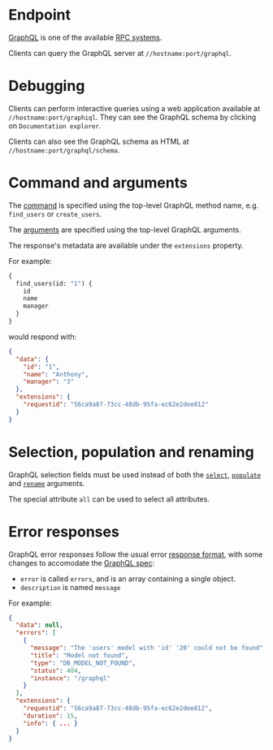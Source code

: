 # Endpoint

[GraphQL](http://graphql.org/) is one of the available [RPC systems](client/syntax/rpc.md).

Clients can query the GraphQL server at `//hostname:port/graphql`.

# Debugging

Clients can perform interactive queries using a web application available at
`//hostname:port/graphiql`.
They can see the GraphQL schema by clicking on `Documentation explorer`.

Clients can also see the GraphQL schema as HTML at
`//hostname:port/graphql/schema`.

# Command and arguments

The [command](client/syntax/rpc.md#rpc) is specified using the
top-level GraphQL method name, e.g. `find_users` or `create_users`.

The [arguments](client/syntax/rpc.md#rpc) are specified using the top-level GraphQL arguments.

The response's metadata are available under the `extensions` property.

For example:

```graphql
{
  find_users(id: "1") {
    id
    name
    manager
  }
}
```

would respond with:

```json
{
  "data": {
    "id": "1",
    "name": "Anthony",
    "manager": "3"
  },
  "extensions": {
    "requestid": "56ca9a87-73cc-48db-95fa-ec62e2dee812"
  }
}
```

# Selection, population and renaming

GraphQL selection fields must be used instead of both the
[`select`](client/arguments/selecting.md),
[`populate`](client/query/relations.md#populating-nested-collections) and
[`rename`](client/arguments/renaming.md) arguments.

The special attribute `all` can be used to select all attributes.

# Error responses

GraphQL error responses follow the usual error
[response format](error.md#error-responses), with some changes
to accomodate the
[GraphQL spec](https://facebook.github.io/graphql/#sec-Errors):
  - `error` is called `errors`, and is an array containing a single object.
  - `description` is named `message`

For example:

```json
{
  "data": null,
  "errors": [
    {
      "message": "The 'users' model with 'id' '20' could not be found",
      "title": "Model not found",
      "type": "DB_MODEL_NOT_FOUND",
      "status": 404,
      "instance": "/graphql"
    }
  ],
  "extensions": {
    "requestid": "56ca9a87-73cc-48db-95fa-ec62e2dee812",
    "duration": 15,
    "info": { ... }
  }
}
```
